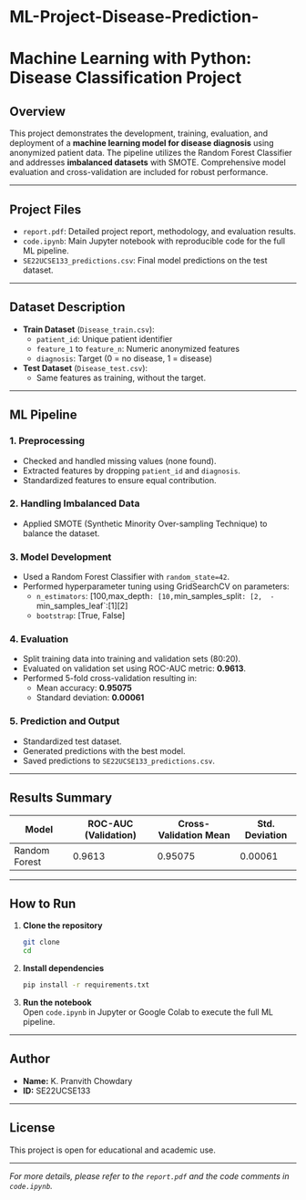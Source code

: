 # ML-Project-Disease-Prediction-
# Machine Learning with Python: Disease Classification Project

## Overview

This project demonstrates the development, training, evaluation, and deployment of a **machine learning model for disease diagnosis** using anonymized patient data. The pipeline utilizes the Random Forest Classifier and addresses **imbalanced datasets** with SMOTE. Comprehensive model evaluation and cross-validation are included for robust performance.

***

## Project Files

- `report.pdf`: Detailed project report, methodology, and evaluation results.
- `code.ipynb`: Main Jupyter notebook with reproducible code for the full ML pipeline.
- `SE22UCSE133_predictions.csv`: Final model predictions on the test dataset.

***

## Dataset Description

- **Train Dataset** (`Disease_train.csv`):  
  - `patient_id`: Unique patient identifier  
  - `feature_1` to `feature_n`: Numeric anonymized features  
  - `diagnosis`: Target (0 = no disease, 1 = disease)  
- **Test Dataset** (`Disease_test.csv`):  
  - Same features as training, without the target.

***

## ML Pipeline

### 1. Preprocessing

- Checked and handled missing values (none found).
- Extracted features by dropping `patient_id` and `diagnosis`.
- Standardized features to ensure equal contribution.

### 2. Handling Imbalanced Data

- Applied SMOTE (Synthetic Minority Over-sampling Technique) to balance the dataset.

### 3. Model Development

- Used a Random Forest Classifier with `random_state=42`.
- Performed hyperparameter tuning using GridSearchCV on parameters:
  - `n_estimators`: [100,max_depth`: [10,`min_samples_split`: [2,  - `min_samples_leaf`:[1][2]
  - `bootstrap`: [True, False]

### 4. Evaluation

- Split training data into training and validation sets (80:20).
- Evaluated on validation set using ROC-AUC metric: **0.9613**.
- Performed 5-fold cross-validation resulting in:
  - Mean accuracy: **0.95075**
  - Standard deviation: **0.00061**

### 5. Prediction and Output

- Standardized test dataset.
- Generated predictions with the best model.
- Saved predictions to `SE22UCSE133_predictions.csv`.

***

## Results Summary

| Model              | ROC-AUC (Validation) | Cross-Validation Mean | Std. Deviation |
|--------------------|----------------------|----------------------|----------------|
| Random Forest      | 0.9613               | 0.95075              | 0.00061        |

***

## How to Run

1. **Clone the repository**  
   ```bash
   git clone 
   cd 
   ```
2. **Install dependencies**  
   ```bash
   pip install -r requirements.txt
   ```
3. **Run the notebook**  
   Open `code.ipynb` in Jupyter or Google Colab to execute the full ML pipeline.

***

## Author

- **Name:** K. Pranvith Chowdary  
- **ID:** SE22UCSE133

***

## License

This project is open for educational and academic use.

***

*For more details, please refer to the `report.pdf` and the code comments in `code.ipynb`.*
